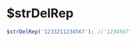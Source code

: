# $strDelRep

<ContainerBox title="介绍">
<template #desc>
去掉字符串重复的字符
</template>
</ContainerBox>

<ContainerBox title="基础用法">

```js
$strDelRep('1233211234567'); //'1234567'
```

<ShowCode>
<template #codes>

```js
export function $strDelRep(v) {
  let obj = {},
    str = '',
    len = v.length;
  for (let i = 0; i < len; i++) {
    if (!obj[v[i]]) {
      str += v[i];
      obj[v[i]] = true;
    }
  }
  return str;
}
```

</template>
</ShowCode>
</ContainerBox>
